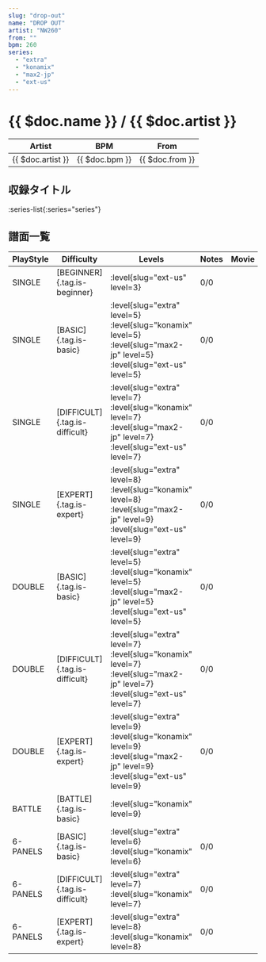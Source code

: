 ```yaml
---
slug: "drop-out"
name: "DROP OUT"
artist: "NW260"
from: ""
bpm: 260
series:
  - "extra"
  - "konamix"
  - "max2-jp"
  - "ext-us"
---
```


# {{ $doc.name }} / {{ $doc.artist }}

|Artist|BPM|From|
|------|---|----|
|{{ $doc.artist }}|{{ $doc.bpm }}|{{ $doc.from }}|

## 収録タイトル

:series-list{:series="series"}

## 譜面一覧

|PlayStyle|Difficulty|Levels|Notes|Movie|
|---------|----------|------|-----|-----|
|SINGLE|[BEGINNER]{.tag.is-beginner}|:level{slug="ext-us" level=3}|0/0||
|SINGLE|[BASIC]{.tag.is-basic}|:level{slug="extra" level=5} :level{slug="konamix" level=5} :level{slug="max2-jp" level=5} :level{slug="ext-us" level=5}|0/0||
|SINGLE|[DIFFICULT]{.tag.is-difficult}|:level{slug="extra" level=7} :level{slug="konamix" level=7} :level{slug="max2-jp" level=7} :level{slug="ext-us" level=7}|0/0||
|SINGLE|[EXPERT]{.tag.is-expert}|:level{slug="extra" level=8} :level{slug="konamix" level=8} :level{slug="max2-jp" level=9} :level{slug="ext-us" level=9}|0/0||
|DOUBLE|[BASIC]{.tag.is-basic}|:level{slug="extra" level=5} :level{slug="konamix" level=5} :level{slug="max2-jp" level=5} :level{slug="ext-us" level=5}|0/0||
|DOUBLE|[DIFFICULT]{.tag.is-difficult}|:level{slug="extra" level=7} :level{slug="konamix" level=7} :level{slug="max2-jp" level=7} :level{slug="ext-us" level=7}|0/0||
|DOUBLE|[EXPERT]{.tag.is-expert}|:level{slug="extra" level=9} :level{slug="konamix" level=9} :level{slug="max2-jp" level=9} :level{slug="ext-us" level=9}|0/0||
|BATTLE|[BATTLE]{.tag.is-basic}|:level{slug="konamix" level=9}|||
|6-PANELS|[BASIC]{.tag.is-basic}|:level{slug="extra" level=6} :level{slug="konamix" level=6}|0/0||
|6-PANELS|[DIFFICULT]{.tag.is-difficult}|:level{slug="extra" level=7} :level{slug="konamix" level=7}|0/0||
|6-PANELS|[EXPERT]{.tag.is-expert}|:level{slug="extra" level=8} :level{slug="konamix" level=8}|0/0||
